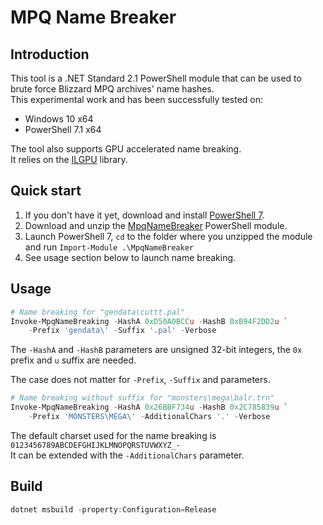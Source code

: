 # MPQ Name Breaker
## Introduction

This tool is a .NET Standard 2.1 PowerShell module that can be used to brute force Blizzard MPQ archives' name hashes.  
This experimental work and has been successfully tested on:
- Windows 10 x64
- PowerShell 7.1 x64

The tool also supports GPU accelerated name breaking.  
It relies on the [ILGPU](http://www.ilgpu.net) library.


## Quick start

1. If you don't have it yet, download and install [PowerShell 7](https://github.com/PowerShell/PowerShell/releases/latest).
2. Download and unzip the [MpqNameBreaker](https://github.com/savagesteel/mpq-name-breaker/releases) PowerShell module.
3. Launch PowerShell 7, `cd` to the folder where you unzipped the module and run `Import-Module .\MpqNameBreaker`
4. See usage section below to launch name breaking.


## Usage

```powershell
# Name breaking for "gendata\cuttt.pal"
Invoke-MpqNameBreaking -HashA 0xD50A0BCCu -HashB 0xB94F2DD2u `
    -Prefix 'gendata\' -Suffix '.pal' -Verbose
```

The `-HashA` and `-HashB` parameters are unsigned 32-bit integers, the `0x` prefix and `u` suffix are needed.

The case does not matter for `-Prefix`, `-Suffix` and parameters.  

```powershell
# Name breaking without suffix for "monsters\mega\balr.trn"
Invoke-MpqNameBreaking -HashA 0x26BBF734u -HashB 0x2C785839u `
    -Prefix 'MONSTERS\MEGA\' -AdditionalChars '.' -Verbose
```

The default charset used for the name breaking is `0123456789ABCDEFGHIJKLMNOPQRSTUVWXYZ_-`  
It can be extended with the `-AdditionalChars` parameter.


## Build

```powershell
dotnet msbuild -property:Configuration=Release
```
